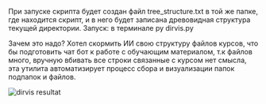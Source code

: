 При запуске скрипта будет создан файл tree_structure.txt в той же папке, где находится скрипт, и в него будет записана древовидная структура текущей директории.
Запуск: в терминале py dirvis.py

Зачем это надо? Хотел скормить ИИ свою структуру файлов курсов, что бы подготовить чат бот к работе с обучающим материалом, т.к файлов много, вручную вбивать все строки связанные с курсом нет смысла, эта утилита автоматизирует процесс сбора и визуализации папок подпапок и файлов.

<img src="https://i.imgur.com/Ejx4Yvk.png" alt="dirvis resultat">
